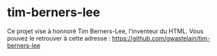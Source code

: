 # tim-berners-lee
Ce projet vise à honnoré Tim Berners-Lee, l'inventeur du HTML.
Vous pouvez le retrouver à cette adresse : https://github.com/gwastelain/tim-berners-lee
